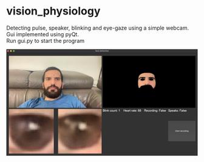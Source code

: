 # vision_physiology

Detecting pulse, speaker, blinking and eye-gaze using a simple webcam.  
Gui implemented using pyQt.   
Run gui.py to start the program

![](./images/1.png)  
